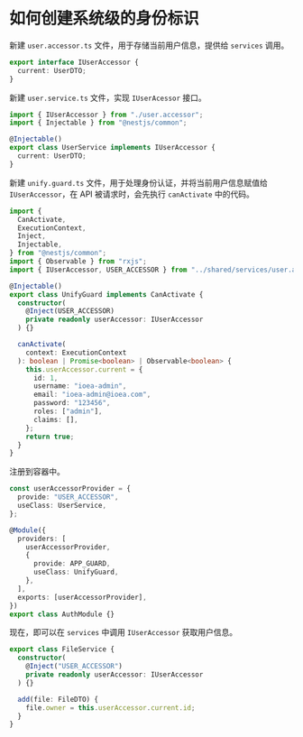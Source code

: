 # 如何创建系统级的身份标识

新建 `user.accessor.ts` 文件，用于存储当前用户信息，提供给 `services` 调用。

```typescript
export interface IUserAccessor {
  current: UserDTO;
}
```

新建 `user.service.ts` 文件，实现 `IUserAcessor` 接口。

```typescript
import { IUserAccessor } from "./user.accessor";
import { Injectable } from "@nestjs/common";

@Injectable()
export class UserService implements IUserAccessor {
  current: UserDTO;
}
```

新建 `unify.guard.ts` 文件，用于处理身份认证，并将当前用户信息赋值给 `IUserAccessor`，在 API 被请求时，会先执行 `canActivate` 中的代码。

```typescript
import {
  CanActivate,
  ExecutionContext,
  Inject,
  Injectable,
} from "@nestjs/common";
import { Observable } from "rxjs";
import { IUserAccessor, USER_ACCESSOR } from "../shared/services/user.accessor";

@Injectable()
export class UnifyGuard implements CanActivate {
  constructor(
    @Inject(USER_ACCESSOR)
    private readonly userAccessor: IUserAccessor
  ) {}

  canActivate(
    context: ExecutionContext
  ): boolean | Promise<boolean> | Observable<boolean> {
    this.userAccessor.current = {
      id: 1,
      username: "ioea-admin",
      email: "ioea-admin@ioea.com",
      password: "123456",
      roles: ["admin"],
      claims: [],
    };
    return true;
  }
}
```

注册到容器中。

```typescript
const userAccessorProvider = {
  provide: "USER_ACCESSOR",
  useClass: UserService,
};

@Module({
  providers: [
    userAccessorProvider,
    {
      provide: APP_GUARD,
      useClass: UnifyGuard,
    },
  ],
  exports: [userAccessorProvider],
})
export class AuthModule {}
```

现在，即可以在 `services` 中调用 `IUserAccessor` 获取用户信息。

```typescript
export class FileService {
  constructor(
    @Inject("USER_ACCESSOR")
    private readonly userAccessor: IUserAccessor
  ) {}

  add(file: FileDTO) {
    file.owner = this.userAccessor.current.id;
  }
}
```
